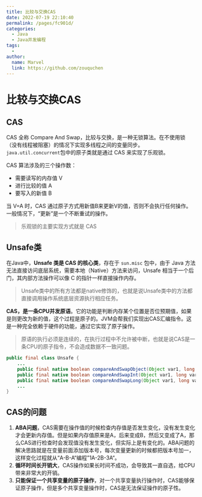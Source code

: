 ```yaml
---
title: 比较与交换CAS
date: 2022-07-19 22:10:40
permalink: /pages/fc901d/
categories:
  - Java
  - Java并发编程
tags:
  - 
author: 
  name: Marvel
  link: https://github.com/zouquchen
---
```

# 比较与交换CAS

## CAS

CAS 全称 Compare And Swap，比较与交换，是一种无锁算法。在不使用锁（没有线程被阻塞）的情况下实现多线程之间的变量同步。`java.util.concurrent`包中的原子类就是通过 CAS 来实现了乐观锁。

CAS 算法涉及的三个操作数：

- 需要读写的内存值 V
- 进行比较的值 A
- 要写入的新值 B

当 V=A 时，CAS 通过原子方式用新值B来更新V的值，否则不会执行任何操作。一般情况下，“更新”是一个不断重试的操作。

> 乐观锁的主要实现方式就是 CAS

## Unsafe类

在Java中，**Unsafe 类是 CAS 的核心类**，存在于 `sun.misc` 包中，由于 Java 方法无法直接访问底层系统，需要本地（Native）方法来访问，Unsafe 相当于一个后门，其内部方法操作可以像 C 的指针一样直接操作内存。 

> Unsafe类中的所有方法都是native修饰的，也就是说Unsafe类中的方法都直接调用操作系统底层资源执行相应任务。

**CAS，是一条CPU并发原语**。它的功能是判断内存某个位置是否位预期值，如果是则更改为新的值，这个过程是原子的。JVM会帮我们实现出CAS汇编指令。这是一种完全依赖于硬件的功能，通过它实现了原子操作。

>  原语的执行必须是连续的，在执行过程中不允许被中断，也就是说CAS是一条CPU的原子指令，不会造成数据不一致问题。

```java
public final class Unsafe {
	...
    public final native boolean compareAndSwapObject(Object var1, long var2, Object var4, Object var5);
    public final native boolean compareAndSwapInt(Object var1, long var2, int var4, int var5);
    public final native boolean compareAndSwapLong(Object var1, long var2, long var4, long var6);
    ...
}
```

## CAS的问题

1. **ABA问题**，CAS需要在操作值的时候检查内存值是否发生变化，没有发生变化才会更新内存值。但是如果内存值原来是A，后来变成B，然后又变成了A，那么CAS进行检查时会发现值没有发生变化，但实际上是有变化的。ABA问题的解决思路就是在变量前面添加版本号，每次变量更新的时候都把版本号加一，这样变化过程就从“A-B-A“编程”1A-2B-3A“。
2. **循环时间长开销大**，CAS操作如果长时间不成功，会导致其一直自选，给CPU带来非常大的开销。
3. **只能保证一个共享变量的原子操作**，对一个共享变量执行操作时，CAS能够保证原子操作，但是多个共享变量操作时，CAS是无法保证操作的原子性。